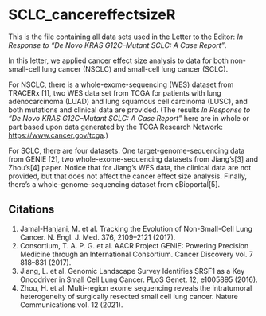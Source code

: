 # SCLC_cancereffectsizeR

This is the file containing all data sets used in the Letter to the Editor: _In Response to “De Novo KRAS G12C–Mutant SCLC: A Case Report”_.

In this letter, we applied cancer effect size analysis to data for both non-small-cell lung cancer (NSCLC) and small-cell lung cancer (SCLC).

For NSCLC, there is a whole-exome-sequencing (WES) dataset from TRACERx [1], two WES data set from TCGA for patients with lung adenocarcinoma (LUAD) and lung squamous cell carcinoma (LUSC), and both mutations and clinical data are provided. (The results _In Response to “De Novo KRAS G12C–Mutant SCLC: A Case Report”_ here are in whole or part based upon data generated by the TCGA Research Network: https://www.cancer.gov/tcga.)

For SCLC, there are four datasets. One target-genome-sequencing data from GENIE [2], two whole-exome-sequencing datasets from Jiang’s[3] and Zhou’s[4] paper. Notice that for Jiang’s WES data, the clinical data are not provided, but that does not affect the cancer effect size analysis. Finally, there’s a whole-genome-sequencing dataset from cBioportal[5].

## Citations


1. Jamal-Hanjani, M. et al. Tracking the Evolution of Non-Small-Cell Lung Cancer. N. Engl. J. Med. 376, 2109–2121 (2017).
2. Consortium, T. A. P. G. et al. AACR Project GENIE: Powering Precision Medicine through an International Consortium. Cancer Discovery vol. 7 818–831 (2017).
3. Jiang, L. et al. Genomic Landscape Survey Identifies SRSF1 as a Key Oncodriver in Small Cell Lung Cancer. PLoS Genet. 12, e1005895 (2016).
4. Zhou, H. et al. Multi-region exome sequencing reveals the intratumoral heterogeneity of surgically resected small cell lung cancer. Nature Communications vol. 12 (2021).
